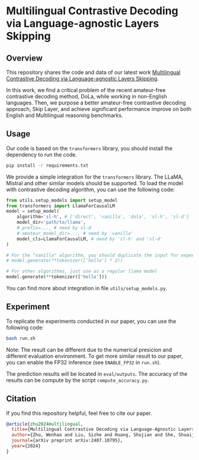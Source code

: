 # Multilingual Contrastive Decoding via Language-agnostic Layers Skipping

## Overview
This repository shares the code and data of our latest work [Multilingual Contrastive Decoding via Language-agnostic Layers Skipping](https://arxiv.org/abs/2407.10795).

In this work, we find a critical problem of the recent amateur-free contrastive decoding method, DoLa, while working in non-English languages.
Then, we purpose a better amateur-free contrastive decoding approach, Skip Layer, and achieve significant performance improve on both English and Multilingual reasoning benchmarks.

## Usage
Our code is based on the `transformers` library, you should install the dependency to run the code.
```sh
pip install -r requirements.txt
```

We provide a simple integration for the `transformers` library. The LLaMA, Mistral and other similar models should be supported. To load the model with contrastive decoding algorithm, you can use the following code:
```python
from utils.setup_models import setup_model
from transformers import LlamaForCausalLM
model = setup_model(
    algorithm='sl-h', # ['direct', 'vanilla', 'dola', 'sl-h', 'sl-d']
    model_dir='path/to/llama',
    # prefix=..., # need by sl-d
    # amateur_model_dir=..., # need by 'vanilla'
    model_cls=LlamaForCausalLM, # need by 'sl-h' and 'sl-d'
)

# For the "vanilla" algorithm, you should duplicate the input for expert and amateur model:
# model.generate(**tokenizer(['hello'] * 2))

# For other algorithms, just use as a regular llama model
model.generate(**tokenizer(['hello']))
```
You can find more about integration in file `utils/setup_models.py`.

## Experiment
To replicate the experiments conducted in our paper, you can use the following code:
```sh
bash run.sh
```
Note: The result can be different due to the numerical presicion and different evaluation environment. To get more similar result to our paper, you can enable the FP32 inference (see `ENABLE_FP32` in `run.sh`).

The prediction results will be located in `eval/outputs`. The accuracy of the results can be compute by the script `compute_accuracy.py`.

## Citation
If you find this repository helpful, feel free to cite our paper.
```bibtex
@article{zhu2024multilingual,
  title={Multilingual Contrastive Decoding via Language-Agnostic Layers Skipping},
  author={Zhu, Wenhao and Liu, Sizhe and Huang, Shujian and She, Shuaijie and Wendler, Chris and Chen, Jiajun},
  journal={arXiv preprint arXiv:2407.10795},
  year={2024}
}
```
